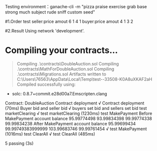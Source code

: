 
Testing environment：ganache-cli -m "pizza praise exercise grab base strong much subject rude sniff custom seed"

#1.Order test
seller:price amout
      6     1
      4     1
buyer:price amout
      4     1
      3     2

#2.Result
Using network 'development'.


Compiling your contracts...
===========================
> Compiling .\contracts\DoubleAuction.sol
> Compiling .\contracts\MathForDoubleAuction.sol
> Compiling .\contracts\Migrations.sol
> Artifacts written to C:\Users\76563\AppData\Local\Temp\test--33508-K0A8uXKAF2aH
> Compiled successfully using:
   - solc: 0.8.7+commit.e28d00a7.Emscripten.clang


  Contract: DoubleAuction
    Contract deployment
      √ Contract deployment (70ms)
    Buyer bid and seller bid
      √ buyers set bid and sellers set bid
    test marketClearing
      √ test marketClearing (1230ms)
    test MakePayment
Before MakePayment account balance
95.99774498
93.99834398
99.99774338
99.99834238
After MakePayment account balance
95.99699434
99.99749383999999
103.99683746
99.99761454
      √ test MakePayment (1016ms)
    test ClearAll
      √ test ClearAll (485ms)


  5 passing (3s)
